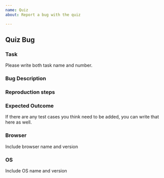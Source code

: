 ```yaml
---
name: Quiz
about: Report a bug with the quiz

---
```


## Quiz Bug

### Task
Please write both task name and number.

### Bug Description

### Reproduction steps

### Expected Outcome
If there are any test cases you think need to be added, you can write that here as well.

### Browser
Include browser name and version

### OS
Include OS name and version

